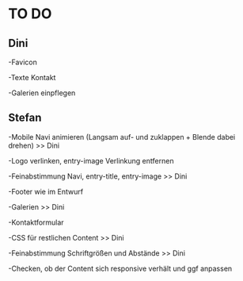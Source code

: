 # TO DO

## Dini

-Favicon

-Texte Kontakt

-Galerien einpflegen

## Stefan

-Mobile Navi animieren (Langsam auf- und zuklappen + Blende dabei drehen) >> Dini

-Logo verlinken, entry-image Verlinkung entfernen

-Feinabstimmung Navi, entry-title, entry-image >> Dini

-Footer wie im Entwurf

-Galerien >> Dini

-Kontaktformular

-CSS für restlichen Content >> Dini

-Feinabstimmung Schriftgrößen und Abstände >> Dini

-Checken, ob der Content sich responsive verhält und ggf anpassen
